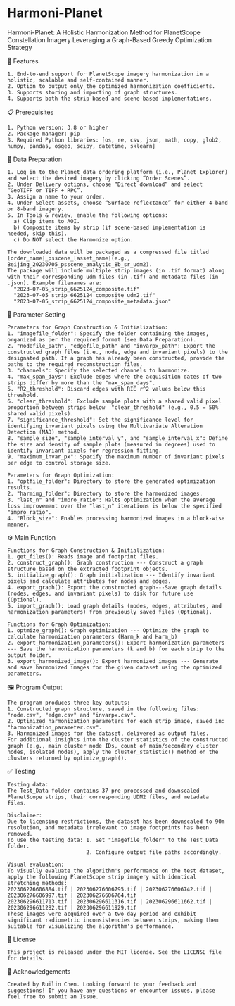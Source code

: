 # Harmoni-Planet
Harmoni-Planet: A Holistic Harmonization Method for PlanetScope Constellation Imagery Leveraging a Graph-Based Greedy Optimization Strategy

🌟 Features

	1. End-to-end support for PlanetScope imagery harmonization in a holistic, scalable and self-contained manner.
	2. Option to output only the optimized harmonization coefficients.
	3. Supports storing and importing of graph structures. 
	4. Supports both the strip-based and scene-based implementations. 
 
📋 Prerequisites

	1. Python version: 3.8 or higher
	2. Package manager: pip
	3. Required Python libraries: [os, re, csv, json, math, copy, glob2, numpy, pandas, osgeo, scipy, datetime, sklearn]

📂 Data Preparation

	1. Log in to the Planet data ordering platform (i.e., Planet Explorer) and select the desired imagery by clicking “Order Scenes”.
	2. Under Delivery options, choose “Direct download” and select “GeoTIFF or TIFF + RPC”.
	3. Assign a name to your order.
	4. Under Select assets, choose “Surface reflectance” for either 4-band or 8-band imagery.
	5. In Tools & review, enable the following options:
	  a) Clip items to AOI.
      b) Composite items by strip (if scene-based implementation is needed, skip this).
      c) Do NOT select the Harmonize option.
   
	The downloaded data will be packaged as a compressed file titled [order_name]_psscene_[asset_name](e.g., Beijing_20230705_psscene_analytic_8b_sr_udm2). 
	The package will include multiple strip images (in .tif format) along with their corresponding udm files (in .tif) and metadata files (in .json). Example filenames are:
 	  "2023-07-05_strip_6625124_composite.tif"
      "2023-07-05_strip_6625124_composite_udm2.tif"
      "2023-07-05_strip_6625124_composite_metadata.json"

🔧 Parameter Setting

	Parameters for Graph Construction & Initialization:
	1. "imagefile_folder": Specify the folder containing the images, organized as per the required format (see Data Preparation).
	2. "nodefile_path", "edgefile_path" and "invarpx_path": Export the constructed graph files (i.e., node, edge and invariant pixels) to the designated path. If a graph has already been constructed, provide the paths to the required reconstruction files.
	3. "channels": Specify the selected channels to harmonize.
	4. "max_span_days": Exclude edges where the acquisition dates of two strips differ by more than the "max_span_days".
	5. "R2_threshold": Discard edges with RIE r^2 values below this threshold.
 	6. "clear_threshold": Exclude sample plots with a shared valid pixel proportion between strips below  "clear_threshold" (e.g., 0.5 = 50% shared valid pixels). 
	7. "significance_threshold": Set the significance level for identifying invariant pixels using the Multivariate Alteration Detection (MAD) method.
	8. "sample_size", "sample_interval_y", and "sample_interval_x": Define the size and density of sample plots (measured in degrees) used to identify invariant pixels for regression fitting.
 	9. "maximum_invar_px": Specify the maximum number of invariant pixels per edge to control storage size.
	
	Parameters for Graph Optimization:
 	1. "optfile_folder": Directory to store the generated optimization results.
	2. "harmimg_folder": Directory to store the harmonized images.
	3. "last_n" and "impro_ratio": Halts optimization when the average loss improvement over the "last_n" iterations is below the specified "impro_ratio".
 	4. "Block_size": Enables processing harmonized images in a block-wise manner.
  


⚙️ Main Function

	Functions for Graph Construction & Initialization:
	1. get_files(): Reads image and footprint files.
	2. construct_graph(): Graph construction --- Construct a graph structure based on the extracted footprint objects.
	3. initialize_graph(): Graph initialization --- Identify invariant pixels and calculate attributes for nodes and edges.
	4. export_graph(): Export the constructed graph---Save graph details (nodes, edges, and invariant pixels) to disk for future use (Optional).
	5. import_graph(): Load graph details (nodes, edges, attributes, and harmonization parameters) from previously saved files (Optional).
	
	Functions for Graph Optimization:
 	1. optmize_graph(): Graph optimization --- Optimize the graph to calculate harmonization parameters (Harm_k and Harm_b)
	2. export_harmonization_parameters(): Export harmonization parameters --- Save the harmonization parameters (k and b) for each strip to the output folder.
	3. export_harmonized_image(): Export harmonized images --- Generate and save harmonized images for the given dataset using the optimized parameters.


🖼️ Program Output

	The program produces three key outputs:
	1. Constructed graph structure, saved in the following files: "node.csv", "edge.csv" and "invarpx.csv".
	2. Optimized harmonization parameters for each strip image, saved in: "harmonization_parameter.csv".
	3. Harmonized images for the dataset, delivered as output files.
	For additional insights into the cluster statistics of the constructed graph (e.g., main cluster node IDs, count of main/secondary cluster nodes, isolated nodes), apply the cluster_statistic() method on the clusters returned by optimize_graph().
 

✅ Testing

	Testing data:
	The Test_Data folder contains 37 pre-processed and downscaled PlanetScope strips, their corresponding UDM2 files, and metadata files.
 
	Disclaimer:
	Due to licensing restrictions, the dataset has been downscaled to 90m resolution, and metadata irrelevant to image footprints has been removed.
	To use the testing data: 1. Set "imagefile_folder" to the Test_Data folder.
	                         2. Configure output file paths accordingly.

	Visual evaluation:
	To visually evaluate the algorithm's performance on the test dataset, apply the following PlanetScope strip imagery with identical stretching methods:
  	202306276606884.tif | 202306276606795.tif | 202306276606742.tif | 202306276606997.tif | 202306276606764.tif
	202306296611713.tif | 202306296611316.tif | 202306296611662.tif | 202306296611282.tif | 202306296611929.tif
	These images were acquired over a two-day period and exhibit significant radiometric inconsistencies between strips, making them suitable for visualizing the algorithm's performance.


📜 License

	This project is released under the MIT license. See the LICENSE file for details.
 
🙌 Acknowledgements

	Created by Ruilin Chen. Looking forward to your feedback and suggestions! If you have any questions or encounter issues, please feel free to submit an Issue.
